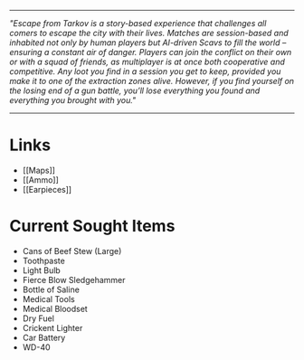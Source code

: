 
---
*"Escape from Tarkov is a story-based experience that challenges all comers to escape the city with their lives. Matches are session-based and inhabited not only by human players but AI-driven Scavs to fill the world – ensuring a constant air of danger. Players can join the conflict on their own or with a squad of friends, as multiplayer is at once both cooperative and competitive. Any loot you find in a session you get to keep, provided you make it to one of the extraction zones alive. However, if you find yourself on the losing end of a gun battle, you’ll lose everything you found and everything you brought with you."*

---

# Links

* [[Maps]]
* [[Ammo]]
* [[Earpieces]]

# Current Sought Items

* Cans of Beef Stew (Large)
* Toothpaste
* Light Bulb
* Fierce Blow Sledgehammer
* Bottle of Saline
* Medical Tools
* Medical Bloodset
* Dry Fuel
* Crickent Lighter
* Car Battery
* WD-40
